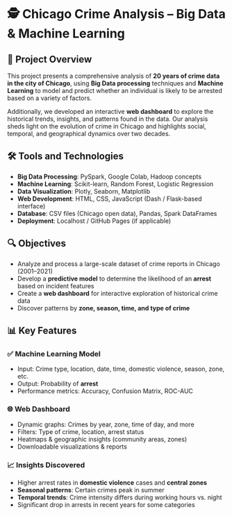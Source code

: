 # 🕵️ Chicago Crime Analysis – Big Data & Machine Learning

## 📌 Project Overview

This project presents a comprehensive analysis of **20 years of crime data in the city of Chicago**, using **Big Data processing** techniques and **Machine Learning** to model and predict whether an individual is likely to be arrested based on a variety of factors.

Additionally, we developed an interactive **web dashboard** to explore the historical trends, insights, and patterns found in the data. Our analysis sheds light on the evolution of crime in Chicago and highlights social, temporal, and geographical dynamics over two decades.

## 🛠️ Tools and Technologies

- **Big Data Processing**: PySpark, Google Colab, Hadoop concepts  
- **Machine Learning**: Scikit-learn, Random Forest, Logistic Regression  
- **Data Visualization**: Plotly, Seaborn, Matplotlib  
- **Web Development**: HTML, CSS, JavaScript (Dash / Flask-based interface)  
- **Database**: CSV files (Chicago open data), Pandas, Spark DataFrames  
- **Deployment**: Localhost / GitHub Pages (if applicable)

## 🔍 Objectives

- Analyze and process a large-scale dataset of crime reports in Chicago (2001–2021)  
- Develop a **predictive model** to determine the likelihood of an **arrest** based on incident features  
- Create a **web dashboard** for interactive exploration of historical crime data  
- Discover patterns by **zone, season, time, and type of crime**

## 📊 Key Features

### ✅ Machine Learning Model
- Input: Crime type, location, date, time, domestic violence, season, zone, etc.
- Output: Probability of **arrest**
- Performance metrics: Accuracy, Confusion Matrix, ROC-AUC

### 🌐 Web Dashboard
- Dynamic graphs: Crimes by year, zone, time of day, and more  
- Filters: Type of crime, location, arrest status  
- Heatmaps & geographic insights (community areas, zones)  
- Downloadable visualizations & reports

### 📈 Insights Discovered
- Higher arrest rates in **domestic violence** cases and **central zones**  
- **Seasonal patterns**: Certain crimes peak in summer  
- **Temporal trends**: Crime intensity differs during working hours vs. night  
- Significant drop in arrests in recent years for some categories
